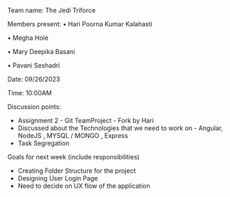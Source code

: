 Team name:  The Jedi Triforce

Members present:
• Hari Poorna Kumar Kalahasti

• Megha Hole

• Mary Deepika Basani

• Pavani Seshadri

Date: 09/26/2023

Time: 10:00AM

Discussion points:

* Assignment 2 - Git TeamProject - Fork by Hari
* Discussed about the Technologies that we need to work on - Angular, NodeJS , MYSQL / MONGO , Express
* Task Segregation

Goals for next week (include responsibilities)

* Creating Folder Structure for the project
* Designing User Login Page
* Need to decide on UX flow of the application